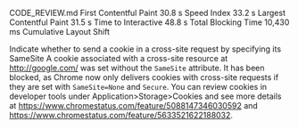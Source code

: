 CODE_REVIEW.md
First Contentful Paint
30.8 s
Speed Index
33.2 s
Largest Contentful Paint
31.5 s
Time to Interactive
48.8 s
Total Blocking Time
10,430 ms
Cumulative Layout Shift

Indicate whether to send a cookie in a cross-site request by specifying its SameSite 
A cookie associated with a cross-site resource at http://google.com/ was set without the `SameSite` attribute. It has been blocked, as Chrome now only delivers cookies with cross-site requests if they are set with `SameSite=None` and `Secure`. You can review cookies in developer tools under Application>Storage>Cookies and see more details at https://www.chromestatus.com/feature/5088147346030592 and https://www.chromestatus.com/feature/5633521622188032.